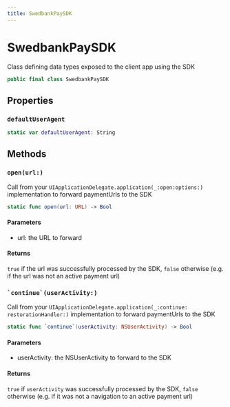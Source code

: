 ```yaml
---
title: SwedbankPaySDK
---
```

# SwedbankPaySDK

Class defining data types exposed to the client app using the SDK

``` swift
public final class SwedbankPaySDK 
```

## Properties

### `defaultUserAgent`

``` swift
static var defaultUserAgent: String 
```

## Methods

### `open(url:)`

Call from your `UIApplicationDelegate.application(_:​open:​options:​)`
implementation to forward paymentUrls to the SDK

``` swift
static func open(url: URL) -> Bool 
```

#### Parameters

  - url: the URL to forward

#### Returns

`true` if the url was successfully processed by the SDK, `false` otherwise (e.g. if the url was not an active payment url)

### `` `continue`(userActivity:) ``

Call from your
`UIApplicationDelegate.application(_:​continue:​restorationHandler:​)`
implementation to forward paymentUrls to the SDK

``` swift
static func `continue`(userActivity: NSUserActivity) -> Bool 
```

#### Parameters

  - userActivity: the NSUserActivity to forward to the SDK

#### Returns

`true` if `userActivity` was successfully processed by the SDK, `false` otherwise (e.g. if it was not a navigation to an active payment url)
